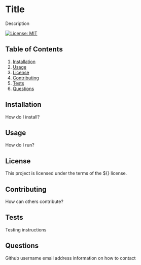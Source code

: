 # Title

Description

[![License: MIT](https://img.shields.io/badge/License-MIT-yellow.svg)](https://opensource.org/licenses/MIT) <!-- need to identify licence and then get badge -->

## Table of Contents  <!-- if answer returns "" empty string don't list answer in table -->
1. [Installation](#Installation)
2. [Usage](#Usage)
3. [License](#License)
4. [Contributing](#Contributing)
5. [Tests](#Tests)
6. [Questions](#Questions)

## Installation
How do I install?

## Usage
How do I run?

## License
This project is licensed under the terms of the ${} license.

## Contributing
How can others contribute?

## Tests
Testing instructions

## Questions
Github username
email address
information on how to contact
